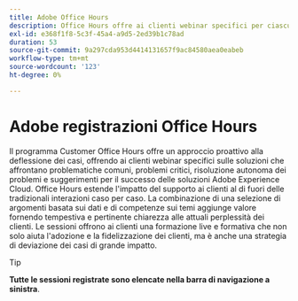 ```yaml
---
title: Adobe Office Hours
description: Office Hours offre ai clienti webinar specifici per ciascuna soluzione e offre un approccio proattivo alla deformazione dei casi.
exl-id: e368f1f8-5c3f-45a4-a9d5-2ed39b1c78ad
duration: 53
source-git-commit: 9a297cda953d4414131657f9ac84580aea0eabeb
workflow-type: tm+mt
source-wordcount: '123'
ht-degree: 0%

---
```


# Adobe registrazioni Office Hours

Il programma Customer Office Hours offre un approccio proattivo alla deflessione dei casi, offrendo ai clienti webinar specifici sulle soluzioni che affrontano problematiche comuni, problemi critici, risoluzione autonoma dei problemi e suggerimenti per il successo delle soluzioni Adobe Experience Cloud. Office Hours estende l&#39;impatto del supporto ai clienti al di fuori delle tradizionali interazioni caso per caso. La combinazione di una selezione di argomenti basata sui dati e di competenze sui temi aggiunge valore fornendo tempestiva e pertinente chiarezza alle attuali perplessità dei clienti. Le sessioni offrono ai clienti una formazione live e formativa che non solo aiuta l&#39;adozione e la fidelizzazione dei clienti, ma è anche una strategia di deviazione dei casi di grande impatto.

>[!TIP]
>
>**Tutte le sessioni registrate sono elencate nella barra di navigazione a sinistra**.

<!--

## Featured

<table>
  <tr>
   <td>
      <a href="2022/cross-channel.md">
      <img alt="Level up Your Cross-channel Marketing with Adobe [!DNL Campaign Classic]" src="assets/cross-channel.png"/>
      </a>
      <div>
         <a href="./2022/cross-channel.md"><strong>Level up Your Cross-channel Marketing with Adobe [!DNL Campaign Classic]</strong></a>
         <br/>
      </div>
   </td>
   <td>
      <a href="2022/integrations.md">
      <img alt="Adobe [!DNL Campaign] integrations with a marketing ecosystem" src="assets/integrations.png"/>
      </a>
      <div>
         <a href="./2022/integrations.md"><strong>Adobe [!DNL Campaign] integrations with a marketing ecosystem</strong></a>
         <br/>
      </div>
   </td>
   <td>
      <a href="2022/tips.md">
      <img alt="Time saving tips from a pro" src="./assets/tips.png"/>
      </a>
      <div>
         <a href="2022/tips.md"><strong>Time saving tips from a pro</strong></a>
         <br/>
      </div>
   </td>
</table>

-->
